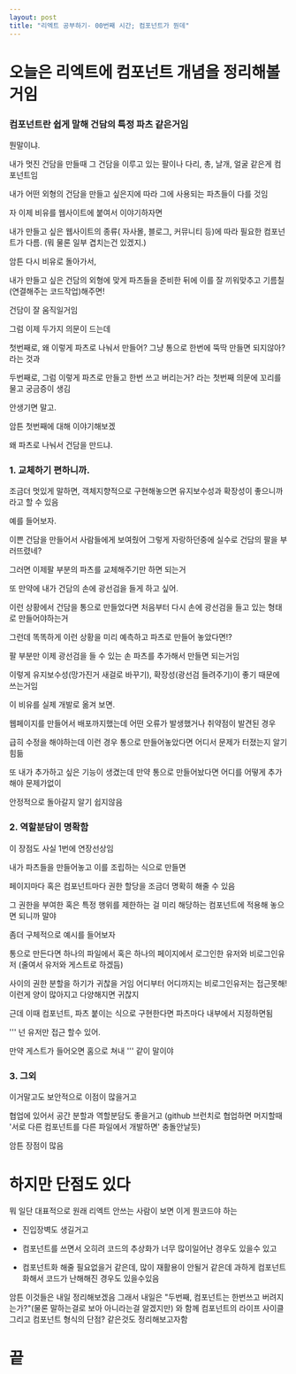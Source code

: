 ```yaml
---
layout: post
title: "리엑트 공부하기- 00번째 시간; 컴포넌트가 뭔데"
---
```


# 오늘은 리엑트에 컴포넌트 개념을 정리해볼거임

### 컴포넌트란 쉽게 말해 건담의 특정 파츠 같은거임 

뭔말이냐. 

내가 멋진 건담을 만들때 그 건담을 이루고 있는 팔이나 다리, 총, 날개, 얼굴 같은게 컴포넌트임

내가 어떤 외형의 건담을 만들고 싶은지에 따라 그에 사용되는 파츠들이 다를 것임 

자 이제 비유를 웹사이트에 붙여서 이야기하자면

내가 만들고 싶은 웹사이트의 종류( 자사몰, 블로그, 커뮤니티 등)에 따라 필요한 컴포넌트가 다름.
(뭐 물론 일부 겹치는건 있겠지.)

암튼 다시 비유로 돌아가서,

내가 만들고 싶은 건담의 외형에 맞게 파츠들을 준비한 뒤에 이를 잘 끼워맞추고 
기름칠(연결해주는 코드작업)해주면!

건담이 잘 움직일거임

그럼 이제 두가지 의문이 드는데 

첫번째로, 왜 이렇게 파츠로 나눠서 만들어? 그냥 통으로 한번에 뚝딱 만들면 되지않아?
라는 것과

두번째로, 그럼 이렇게 파츠로 만들고 한번 쓰고 버리는거? 
라는 첫번째 의문에 꼬리를 물고 궁금증이 생김

안생기면 말고.


암튼 첫번째에 대해 이야기해보겠

왜 파츠로 나눠서 건담을 만드냐. 
### 1. 교체하기 편하니까.

조금더 멋있게 말하면, 
객체지향적으로 구현해놓으면 유지보수성과 확장성이 좋으니까 라고 할 수 있음

예를 들어보자.

 이쁜 건담을 만들어서 사람들에게 보여줬어 그렇게 자랑하던중에 실수로 건담의 팔을 부러뜨렸네?

 그러면 이제팔 부분의 파츠를 교체해주기만 하면 되는거

 또 만약에 내가 건담의 손에 광선검을 들게 하고 싶어. 
 
 이런 상황에서 건담을 통으로 만들었다면 
 처음부터 다시 손에 광선검을 들고 있는 형태로 만들어야하는거

 그런데 똑똑하게 이런 상황을 미리 예측하고 파츠로 만들어 놓았다면!?

 팔 부분만 이제 광선검을 들 수 있는 손 파츠를 추가해서 만들면 되는거임

 이렇게 유지보수성(망가진거 새걸로 바꾸기), 확장성(광선검 들려주기)이 좋기 때문에 쓰는거임

 이 비유를 실제 개발로 옮겨 보면.

 웹페이지를 만들어서 배포까지했는데 어떤 오류가 발생했거나 취약점이 발견된 경우

 급히 수정을 해야하는데 이런 경우 통으로 만들어놓았다면 어디서 문제가 터졌는지 알기 힘듦

 또 내가 추가하고 싶은 기능이 생겼는데 만약 통으로 만들어놨다면 어디를 어떻게 추가해야 문제가없이

 안정적으로 돌아갈지 알기 쉽지않음

### 2. 역할분담이 명확함
이 장점도 사실 1번에 연장선상임

내가 파츠들을 만들어놓고 이를 조립하는 식으로 만들면 

페이지마다 혹은 컴포넌트마다 권한 할당을 조금더 명확히 해줄 수 있음

그 권한을 부여한 혹은 특정 행위를 제한하는 걸 미리 해당하는 컴포넌트에 적용해 놓으면 되니까 말야

좀더 구체적으로 예시를 들어보자

통으로 만든다면 하나의 파일에서 혹은 하나의 페이지에서 로그인한 유저와 비로그인유저
(줄여서 유저와 게스트로 하겠듬)

사이의 권한 분할을 하기가 귀찮을 거임 어디부터 어디까지는 비로그인유저는 접근못해! 이런게 
양이 많아지고 다양해지면 귀찮지 

근데 이때 컴포넌트, 파츠 붙이는 식으로 구현한다면 파츠마다 내부에서 지정하면됨

'''
넌 유저만 접근 할수 있어.

만약 게스트가 들어오면 홈으로 쳐내
'''
같이 말이야

### 3. 그외
이거말고도 보안적으로 이점이 많을거고 

협업에 있어서 공간 분할과 역할분담도 좋을거고 
(github 브런치로 협업하면 머지할때 '서로 다른 컴포넌트를 다른 파일에서 개발하면' 충돌안날듯)

암튼 장점이 많음

# 하지만 단점도 있다
뭐 일단 대표적으로 원래 리엑트 안쓰는 사람이 보면 이게 뭔코드야 하는

- 진입장벽도 생길거고

- 컴포넌트를 쓰면서 오히려 코드의 추상화가 너무 많이일어난 경우도 있을수 있고

- 컴포넌트화 해줄 필요없을거 같은데, 많이 재활용이 안될거 같은데 과하게 컴포넌트화해서 
코드가 난해해진 경우도 있을수있음


암튼 이것들은 내일 정리해보겠음
그래서 내일은 "두번째, 컴포넌트는 한번쓰고 버려지는가?"(물론 말하는걸로 보아 아니라는걸 알겠지만)
와 함께 컴포넌트의 라이프 사이클
그리고 컴포넌트 형식의 단점? 같은것도 정리해보고자함

# 끝
